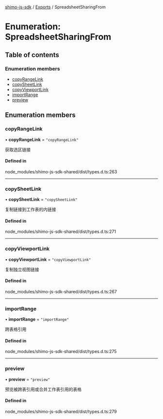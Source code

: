 [shimo-js-sdk](/README.md) / [Exports](/modules.md) / SpreadsheetSharingFrom

# Enumeration: SpreadsheetSharingFrom

## Table of contents

### Enumeration members

- [copyRangeLink](/enums/SpreadsheetSharingFrom.md#copyrangelink)
- [copySheetLink](/enums/SpreadsheetSharingFrom.md#copysheetlink)
- [copyViewportLink](/enums/SpreadsheetSharingFrom.md#copyviewportlink)
- [importRange](/enums/SpreadsheetSharingFrom.md#importrange)
- [preview](/enums/SpreadsheetSharingFrom.md#preview)

## Enumeration members

### copyRangeLink

• **copyRangeLink** = `"copyRangeLink"`

获取选区链接

#### Defined in

node_modules/shimo-js-sdk-shared/dist/types.d.ts:263

___

### copySheetLink

• **copySheetLink** = `"copySheetLink"`

复制链接到工作表的内链接

#### Defined in

node_modules/shimo-js-sdk-shared/dist/types.d.ts:271

___

### copyViewportLink

• **copyViewportLink** = `"copyViewportLink"`

复制独立视图链接

#### Defined in

node_modules/shimo-js-sdk-shared/dist/types.d.ts:267

___

### importRange

• **importRange** = `"importRange"`

跨表格引用

#### Defined in

node_modules/shimo-js-sdk-shared/dist/types.d.ts:275

___

### preview

• **preview** = `"preview"`

预览被跨表引用或合并工作表引用的表格

#### Defined in

node_modules/shimo-js-sdk-shared/dist/types.d.ts:279
